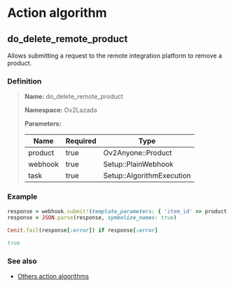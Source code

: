 # Action algorithm

## do_delete_remote_product

Allows submitting a request to the remote integration platform to remove a product.
    
### Definition

> **Name:** do_delete_remote_product
> 
> **Namespace:** Ov2Lazada
>
> **Parameters:**
> 
> | Name | Required | Type |
> | --- | --- | --- |
> | product | true | Ov2Anyone::Product |
> | webhook | true | Setup::PlainWebhook |
> | task | true | Setup::AlgorithmExecution |

### Example
```ruby
response = webhook.submit!(template_parameters: { 'item_id' => product.remote_product_id })
response = JSON.parse(response, symbolize_names: true)

Cenit.fail(response[:error]) if response[:error]

true
```

### See also
* [Others action algorithms](overview?id=do_delete_remote_product)